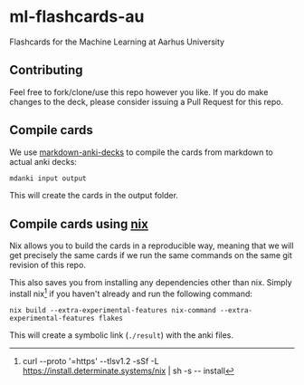 # ml-flashcards-au
Flashcards for the Machine Learning at Aarhus University

## Contributing

Feel free to fork/clone/use this repo however you like. If you do make
changes to the deck, please consider issuing a Pull Request for this repo.

## Compile cards

We use
[markdown-anki-decks](https://github.com/lukesmurray/markdown-anki-decks)
to compile the cards from markdown to actual anki decks:

```bash
mdanki input output
```

This will create the cards in the output folder.

## Compile cards using [nix](https://nixos.org/)

Nix allows you to build the cards in a reproducible way, meaning that we
will get precisely the same cards if we run the same commands on the same
git revision of this repo.

This also saves you from installing any dependencies other than nix. Simply
install nix[^1] if you haven't already and run the following command:

```shell
nix build --extra-experimental-features nix-command --extra-experimental-features flakes
```

This will create a symbolic link (`./result`) with the anki files.

[^1]: curl --proto '=https' --tlsv1.2 -sSf -L https://install.determinate.systems/nix | sh -s -- install
